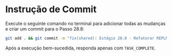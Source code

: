# Instrução de Commit

Execute o seguinte comando no terminal para adicionar todas as mudanças e criar um commit para o Passo 28.8:

```bash
git add . && git commit -m "fix(shared): Estágio 28.8 - Refatorar REPLManager e StateManager"
```

Após a execução bem-sucedida, responda apenas com `TASK_COMPLETE`.